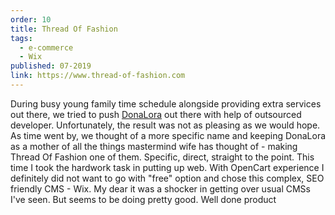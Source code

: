 ```yaml
---
order: 10
title: Thread Of Fashion
tags:
  - e-commerce
  - Wix
published: 07-2019
link: https://www.thread-of-fashion.com
---
```


During busy young family time schedule alongside providing extra services out there, we tried to push [DonaLora](https://www.donalora.com) out there with help of outsourced developer.
Unfortunately, the result was not as pleasing as we would hope.
As time went by, we thought of a more specific name and keeping DonaLora as a mother of all the things mastermind wife has thought of - making Thread Of Fashion one of them.
Specific, direct, straight to the point.
This time I took the hardwork task in putting up web.
With OpenCart experience I definitely did not want to go with "free" option and chose this complex, SEO friendly CMS - Wix.
My dear it was a shocker in getting over usual CMSs I've seen.
But seems to be doing pretty good.
Well done product